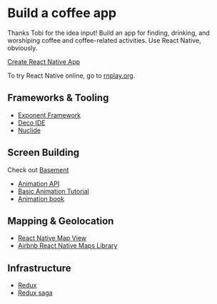# Build a coffee app
Thanks Tobi for the idea input!  Build an app for finding, drinking, and worshiping coffee and coffee-related activities.  Use React Native, obviously.

[Create React Native App](https://facebook.github.io/react-native/blog/2017/03/13/introducing-create-react-native-app.html)

To try React Native online, go to [rnplay.org](https://rnplay.org/).


## Frameworks & Tooling

- [Exponent Framework](https://expo.io/)
- [Deco IDE](https://www.decosoftware.com/docs/getting-started)
- [Nuclide](https://nuclide.io/)


## Screen Building

Check out [Basement](http://market.designmodo.com/basement-ios/)

- [Animation API](https://facebook.github.io/react-native/docs/animated.html)
- [Basic Animation Tutorial](http://browniefed.com/blog/react-native-animated-api-basic-example/)
- [Animation book](http://browniefed.com/react-native-animation-book/)


## Mapping & Geolocation

- [React Native Map View](https://facebook.github.io/react-native/docs/mapview.html)
- [Airbnb React Native Maps Library](https://github.com/airbnb/react-native-maps)


## Infrastructure

- [Redux](http://redux.js.org/)
- [Redux saga](https://github.com/redux-saga/redux-saga)
